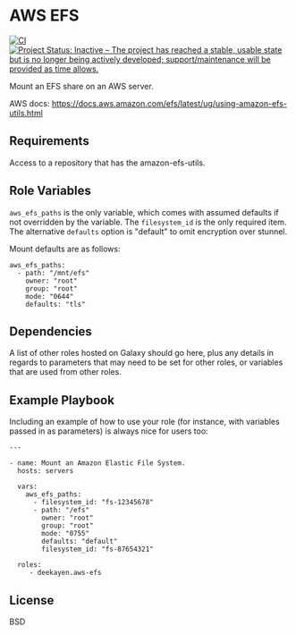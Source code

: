 AWS EFS
=======
[![CI](https://github.com/deekayen/ansible-role-aws-efs/actions/workflows/ci.yml/badge.svg)](https://github.com/deekayen/ansible-role-aws-efs/actions/workflows/ci.yml) [![Project Status: Inactive – The project has reached a stable, usable state but is no longer being actively developed; support/maintenance will be provided as time allows.](https://www.repostatus.org/badges/latest/inactive.svg)](https://www.repostatus.org/#inactive)

Mount an EFS share on an AWS server.

AWS docs: https://docs.aws.amazon.com/efs/latest/ug/using-amazon-efs-utils.html

Requirements
------------

Access to a repository that has the amazon-efs-utils.

Role Variables
--------------

`aws_efs_paths` is the only variable, which comes with assumed defaults if
not overridden by the variable. The `filesystem_id` is the only required item.
The alternative `defaults` option is "default" to omit encryption over stunnel.

Mount defaults are as follows:

    aws_efs_paths:
      - path: "/mnt/efs"
        owner: "root"
        group: "root"
        mode: "0644"
        defaults: "tls"

Dependencies
------------

A list of other roles hosted on Galaxy should go here, plus any details in regards to parameters that may need to be set for other roles, or variables that are used from other roles.

Example Playbook
----------------

Including an example of how to use your role (for instance, with variables passed in as parameters) is always nice for users too:

    ---

    - name: Mount an Amazon Elastic File System.
      hosts: servers

      vars:
        aws_efs_paths:
          - filesystem_id: "fs-12345678"
          - path: "/efs"
            owner: "root"
            group: "root"
            mode: "0755"
            defaults: "default"
            filesystem_id: "fs-87654321"

      roles:
         - deekayen.aws-efs

License
-------

BSD
